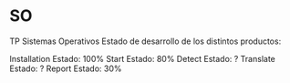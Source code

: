 # SO

TP Sistemas Operativos
Estado de desarrollo de los distintos productos:

Installation       	Estado: 100%
Start		       	Estado: 80%
Detect		       	Estado: ?
Translate		   	Estado: ?
Report       		Estado: 30%